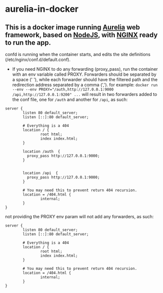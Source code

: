 # aurelia-in-docker

## This is a docker image running [Aurelia](http://aurelia.io) web framework, based on [NodeJS](http://nodejs.org), with [NGINX](http://nginx.com) ready to run the app.

confd is running when the container starts, and edits the site definitions (/etc/nginx/conf.d/default.conf).

* If you need NGINX to do any forwarding (proxy_pass), run the container with an env variable called PROXY. Forwarders should be separated by a space (' '), while each forwarder should have the filtered path and the redirection address separated by a comma (',').
for example: `docker run --env --env PROXY="/auth,http://127.0.0.1:9000 /api,http://127.0.0.1:9200" ...` will result in two forwarders added to the conf file, one for `/auth` and another for `/api`, as such:
```
server {
        listen 80 default_server;
        listen [::]:80 default_server;

        # Everything is a 404
        location / {
                root html;
                index index.html;
        }

        location /auth  {
          proxy_pass http://127.0.0.1:9000;
        }


        location /api  {
          proxy_pass http://127.0.0.1:9000;
        }

        # You may need this to prevent return 404 recursion.
        location = /404.html {
                internal;
        }
}
```

not providing the PROXY env param will not add any forwarders, as such:
```
server {
        listen 80 default_server;
        listen [::]:80 default_server;

        # Everything is a 404
        location / {
                root html;
                index index.html;
        }

        # You may need this to prevent return 404 recursion.
        location = /404.html {
                internal;
        }
}
```
